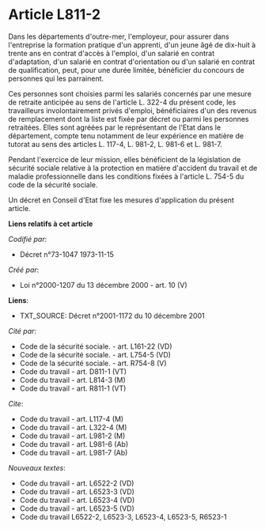 # Article L811-2

Dans les départements d'outre-mer, l'employeur, pour assurer dans l'entreprise la formation pratique d'un apprenti, d'un
jeune âgé de dix-huit à trente ans en contrat d'accès à l'emploi, d'un salarié en contrat d'adaptation, d'un salarié en
contrat d'orientation ou d'un salarié en contrat de qualification, peut, pour une durée limitée, bénéficier du concours de
personnes qui les parrainent.

Ces personnes sont choisies parmi les salariés concernés par une mesure de retraite anticipée au sens de l'article L. 322-4
du présent code, les travailleurs involontairement privés d'emploi, bénéficiaires d'un des revenus de remplacement dont la
liste est fixée par décret ou parmi les personnes retraitées. Elles sont agréées par le représentant de l'Etat dans le
département, compte tenu notamment de leur expérience en matière de tutorat au sens des articles L. 117-4, L. 981-2, L. 981-6
et L. 981-7.

Pendant l'exercice de leur mission, elles bénéficient de la législation de sécurité sociale relative à la protection en
matière d'accident du travail et de maladie professionnelle dans les conditions fixées à l'article L. 754-5 du code de la
sécurité sociale.

Un décret en Conseil d'Etat fixe les mesures d'application du présent article.

**Liens relatifs à cet article**

_Codifié par_:

  - Décret n°73-1047 1973-11-15

_Créé par_:

  - Loi n°2000-1207 du 13 décembre 2000 - art. 10 (V)

**Liens**:

  - TXT_SOURCE: Décret n°2001-1172 du 10 décembre 2001

_Cité par_:

  - Code de la sécurité sociale. - art. L161-22 (VD)
  - Code de la sécurité sociale. - art. L754-5 (VD)
  - Code de la sécurité sociale. - art. R754-8 (V)
  - Code du travail - art. D811-1 (VT)
  - Code du travail - art. L814-3 (M)
  - Code du travail - art. R811-1 (VT)

_Cite_:

  - Code du travail - art. L117-4 (M)
  - Code du travail - art. L322-4 (M)
  - Code du travail - art. L981-2 (M)
  - Code du travail - art. L981-6 (Ab)
  - Code du travail - art. L981-7 (Ab)

_Nouveaux textes_:

  - Code du travail - art. L6522-2 (VD)
  - Code du travail - art. L6523-3 (VD)
  - Code du travail - art. L6523-4 (VD)
  - Code du travail - art. L6523-5 (VD)
  - Code du travail L6522-2, L6523-3, L6523-4, L6523-5, R6523-1

